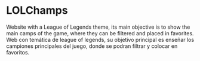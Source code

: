 # LOLChamps
Website with a League of Legends theme, its main objective is to show the main camps of the game, where they can be filtered and placed in favorites.   Web con temática de league of legends, su objetivo principal es enseñar los campiones principales del juego, donde se podran filtrar y colocar en favoritos.
